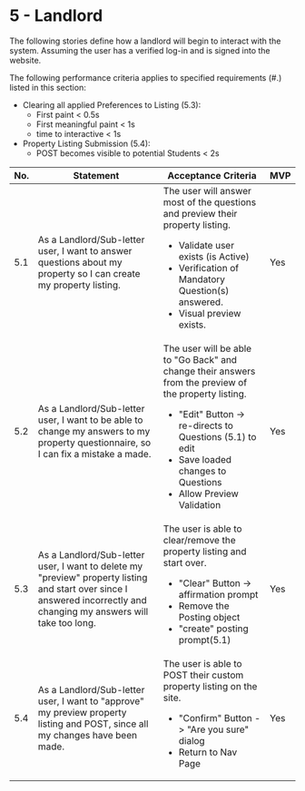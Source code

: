 # 5 - Landlord

The following stories define how a landlord will begin to interact with the system. Assuming the user has a verified log-in and is signed into the website.

The following performance criteria applies to specified requirements (#.) listed in this section:
* Clearing all applied Preferences to Listing (5.3):
    * First paint < 0.5s
    * First meaningful paint < 1s
    * time to interactive < 1s
* Property Listing Submission (5.4):
    * POST becomes visible to potential Students < 2s


|No.|Statement|Acceptance Criteria|MVP|
|----|----|----|----|
|5.1|As a Landlord/Sub-letter user, I want to answer questions about my property so I can create my property listing.|   The user will answer most of the questions and preview their property listing.<ul><li>Validate user exists (is Active)</li><li>Verification of Mandatory Question(s) answered.</li><li>Visual preview exists.</li></ul>|Yes|
|5.2|As a Landlord/Sub-letter user, I want to be able to change my answers to my property questionnaire, so I can fix a mistake a made.|The user will be able to "Go Back" and change their answers from the preview of the property listing.<ul><li>"Edit" Button -> re-directs to Questions (5.1) to edit</li><li>Save loaded changes to Questions</li><li>Allow Preview Validation</li></ul>|Yes|
|5.3|As a Landlord/Sub-letter user, I want to delete my "preview" property listing and start over since I answered incorrectly and changing my answers will take too long.|The user is able to clear/remove the property listing and start over.<ul><li>"Clear" Button -> affirmation prompt</li><li>Remove the Posting object</li><li>"create" posting prompt(5.1)</li></ul>|Yes|
|5.4|As a Landlord/Sub-letter user, I want to "approve" my preview property listing and POST, since all my changes have been made.|The user is able to POST their custom property listing on the site.<ul><li>"Confirm" Button -> "Are you sure" dialog </li><li>Return to Nav Page</li></ul>|Yes|
